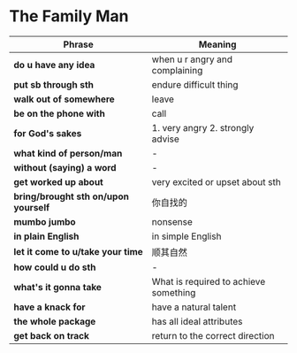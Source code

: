 # The Family Man
| Phrase                            | Meaning                                     |
|-----------------------------------|---------------------------------------------|
| **do u have any idea**            | when u r angry and complaining              |
| **put sb through sth**            | endure difficult thing                      |
| **walk out of somewhere**         | leave                                       |
| **be on the phone with**          | call                                        |
| **for God's sakes**               | 1. very angry 2. strongly advise            |
| **what kind of person/man**       | -                                           |
| **without (saying) a word**       | -                                           |
| **get worked up about**           | very excited or upset about sth             |
| **bring/brought sth on/upon yourself**    | 你自找的                            |
| **mumbo jumbo**                   | nonsense                                    |
| **in plain English**              | in simple English                           |
| **let it come to u/take your time** | 顺其自然                                  |
| **how could u do sth**            | -                                           |
| **what's it gonna take**          | What is required to achieve something       |
| **have a knack for**              | have a natural talent                       |
| **the whole package**             | has all ideal attributes                    |
| **get back on track**             | return to the correct direction             |


